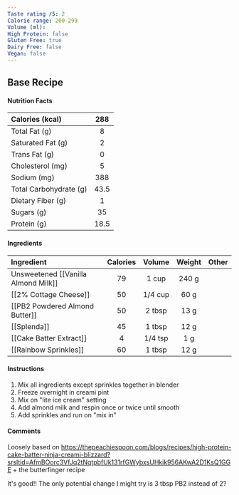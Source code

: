 ```yaml
---
Taste rating /5: 2
Calorie range: 200-299
Volume (ml): 
High Protein: false
Gluten Free: true
Dairy Free: false
Vegan: false
---
```

## Base Recipe
#### Nutrition Facts
| Calories (kcal) | 288 |
| :-- | :--: |
| Total Fat (g) | 8 |
| Saturated Fat (g) | 2 |
| Trans Fat (g) | 0 |
| Cholesterol (mg) | 5 |
| Sodium (mg) | 388 |
| Total Carbohydrate (g) | 43.5 |
| Dietary Fiber (g) | 1 |
| Sugars (g) | 35 |
| Protein (g) | 18.5 |
#### Ingredients
| Ingredient | Calories | Volume | Weight | Other |
| :-- | :--: | :--: | :--: | :--: |
| Unsweetened [[Vanilla Almond Milk]] | 79 | 1 cup | 240 g | |
| [[2% Cottage Cheese]] | 50 | 1/4 cup | 60 g | |
| [[PB2 Powdered Almond Butter]] | 50 | 2 tbsp | 13 g | |
| [[Splenda]] | 45 | 1 tbsp | 12 g | |
| [[Cake Batter Extract]] | 4 | 1/4 tsp | 1 g | |
| [[Rainbow Sprinkles]] | 60 | 1 tbsp | 12 g | |
#### Instructions

1. Mix all ingredients except sprinkles together in blender
2. Freeze overnight in creami pint
3. Mix on "lite ice cream" setting
4. Add almond milk and respin once or twice until smooth
5. Add sprinkles and run on "mix in"

#### Comments

Loosely based on https://thepeachiespoon.com/blogs/recipes/high-protein-cake-batter-ninja-creami-blizzard?srsltid=AfmBOorc3VfJq2tNqtpbfUk131rfGWybxsUHkik956AKwA2D1KsQ1GGE + the butterfinger recipe

It's good!! The only potential change I might try is 3 tbsp PB2 instead of 2?